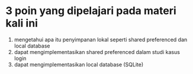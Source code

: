 # 3 poin yang dipelajari pada materi kali ini 
1. mengetahui apa itu penyimpanan lokal seperti shared preferenced dan local database
2. dapat mengimplementasikan shared preferenced dalam studi kasus login
3. dapat mengimplementasikan local database (SQLite)

